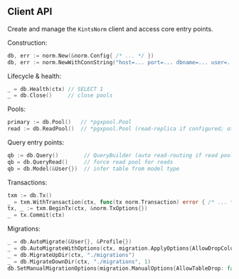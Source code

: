 ## Client API

Create and manage the `KintsNorm` client and access core entry points.

Construction:

```go
db, err := norm.New(&norm.Config{ /* ... */ })
db, err := norm.NewWithConnString("host=... port=... dbname=... user=... password=... sslmode=disable")
```

Lifecycle & health:

```go
_ = db.Health(ctx) // SELECT 1
_ = db.Close()     // close pools
```

Pools:

```go
primary := db.Pool()   // *pgxpool.Pool
read := db.ReadPool()  // *pgxpool.Pool (read-replica if configured; otherwise primary)
```

Query entry points:

```go
qb := db.Query()        // QueryBuilder (auto read-routing if read pool configured)
qb = db.QueryRead()     // force read pool for reads
qb = db.Model(&User{})  // infer table from model type
```

Transactions:

```go
txm := db.Tx()
_ = txm.WithTransaction(ctx, func(tx norm.Transaction) error { /* ... */ return nil })
tx, _ := txm.BeginTx(ctx, &norm.TxOptions{})
_ = tx.Commit(ctx)
```

Migrations:

```go
_ = db.AutoMigrate(&User{}, &Profile{})
_ = db.AutoMigrateWithOptions(ctx, migration.ApplyOptions{AllowDropColumns: true}, &User{})
_ = db.MigrateUpDir(ctx, "./migrations")
_ = db.MigrateDownDir(ctx, "./migrations", 1)
db.SetManualMigrationOptions(migration.ManualOptions{AllowTableDrop: false, AllowColumnDrop: false})
```


